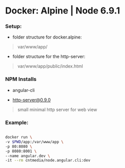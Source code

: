 # Docker: Alpine | Node 6.9.1

### Setup:
 - folder structure for docker.alpine:

 > var/www/app/

 - folder structure for the http-server:

 > var/www/app/public/index.html

### NPM Installs
 
 - angular-cli

 - http-server@0.9.0
 
 > small minimal http server for web view

### Example:
```bash

docker run \
-v $PWD/app:/var/www/app \
-p 80:8080 \
-p 8080:8001 \
--name angular.dev \
-it --rm cntmedia/node.angular.cli:dev

```